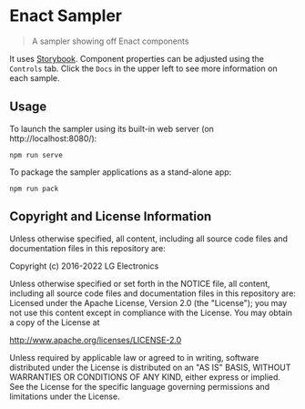 # Enact Sampler

> A sampler showing off Enact components

It uses [Storybook](https://storybook.js.org/). Component properties can be adjusted using the
`Controls` tab. Click the `Docs` in the upper left to see more information on each sample.

## Usage

To launch the sampler using its built-in web server (on http://localhost:8080/):
```
npm run serve
```

To package the sampler applications as a stand-alone app:
```
npm run pack
```

## Copyright and License Information

Unless otherwise specified, all content, including all source code files and documentation files in this repository are:

Copyright (c) 2016-2022 LG Electronics

Unless otherwise specified or set forth in the NOTICE file, all content, including all source code files and documentation files in this repository are: Licensed under the Apache License, Version 2.0 (the "License"); you may not use this content except in compliance with the License. You may obtain a copy of the License at

http://www.apache.org/licenses/LICENSE-2.0

Unless required by applicable law or agreed to in writing, software distributed under the License is distributed on an "AS IS" BASIS, WITHOUT WARRANTIES OR CONDITIONS OF ANY KIND, either express or implied. See the License for the specific language governing permissions and limitations under the License.
